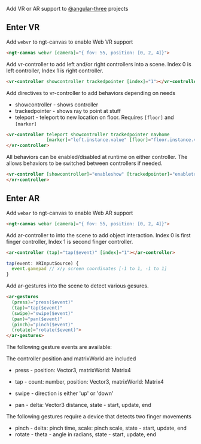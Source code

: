 Add VR or AR support to [@angular-three](https://github.com/nartc/angular-three) projects

## Enter VR

Add `webvr` to ngt-canvas to enable Web VR support
```html
<ngt-canvas webvr [camera]="{ fov: 55, position: [0, 2, 4]}">
```
Add vr-controller to add left and/or right controllers into a scene.  Index 0 is left controller, Index 1 is right controller.
```html
<vr-controller showcontroller trackedpointer [index]="1"></vr-controller>
```
Add directives to vr-controller to add behaviors depending on needs
* showcontroller - shows controller
* trackedpointer - shows ray to point at stuff
* teleport - teleport to new location on floor. Requires `[floor]` and `[marker]` 
```html
<vr-controller teleport showcontroller trackedpointer navhome 
               [marker]="left.instance.value" [floor]="floor.instance.value">
</vr-controller>
```

All behaviors can be enabled/disabled at runtime on either controller.  The allows behaviors to be switched between controllers if needed.
```html
<vr-controller [showcontroller]="enableshow" [trackedpointer]="enabletracking">
</vr-controller>

```

## Enter AR
Add `webar` to ngt-canvas to enable Web AR support
```html
<ngt-canvas webar [camera]="{ fov: 55, position: [0, 2, 4]}">
```
Add ar-controller to into the scene to add object interaction.  Index 0 is first finger controller, Index 1 is second finger controller.
```html
<ar-controller (tap)="tap($event)" [index]="1"></ar-controller>
```
```ts
tap(event: XRInputSource) {
  event.gamepad // x/y screen coordinates [-1 to 1, -1 to 1]
}
```
Add ar-gestures into the scene to detect various gesures.
```html
<ar-gestures 
  (press)="press($event)"
  (tap)="tap($event)"
  (swipe)="swipe($event)"
  (pan)="pan($event)"
  (pinch)="pinch($event)"
  (rotate)="rotate($event)">
</ar-gestures>
```
The following gesture events are available:

The controller position and matrixWorld are included

* press  - position: Vector3, matrixWorld: Matrix4 
* tap - count: number, position: Vector3, matrixWorld: Matrix4

* swipe - direction is either 'up' or 'down'
* pan - delta: Vector3 distance, state - start, update, end

The following gestures require a device that detects two finger movements

* pinch - delta: pinch time, scale: pinch scale, state - start, update, end
* rotate - theta - angle in radians, state - start, update, end

